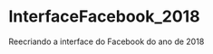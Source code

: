 # InterfaceFacebook_2018 <img href='https://img.shields.io/badge/build-facebook-blue'>

Reecriando a interface do Facebook do ano de 2018





